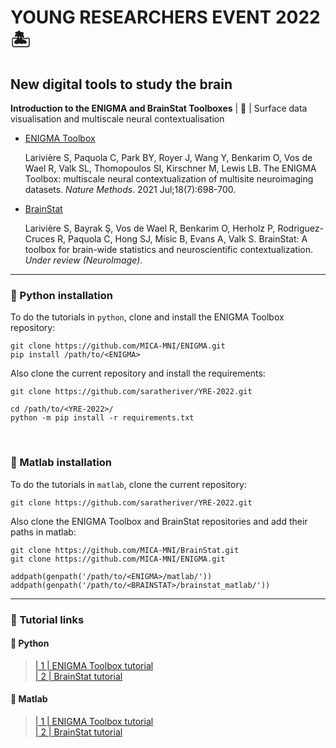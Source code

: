 #  YOUNG RESEARCHERS EVENT 2022 🏝
## New digital tools to study the brain

**Introduction to the ENIGMA and BrainStat Toolboxes** | 🧰 | Surface data visualisation and multiscale neural contextualisation

- [ ENIGMA Toolbox ](https://enigma-toolbox.readthedocs.io/en/latest/)

    Larivière S, Paquola C, Park BY, Royer J, Wang Y, Benkarim O, Vos de Wael R, Valk SL, Thomopoulos SI, Kirschner M, Lewis LB. The ENIGMA Toolbox: multiscale neural contextualization of multisite neuroimaging datasets. _Nature Methods_. 2021 Jul;18(7):698-700.
    
- [ BrainStat ](https://brainstat.readthedocs.io/en/master/)

    Larivière S, Bayrak Ş, Vos de Wael R, Benkarim O, Herholz P, Rodriguez-Cruces R, Paquola C, Hong SJ, Misic B, Evans A, Valk S. BrainStat: A toolbox for brain-wide statistics and neuroscientific contextualization. _Under review (NeuroImage)_.

---

 
### 🐍 Python installation
To do the tutorials in `python`, clone and install the ENIGMA Toolbox repository:
```
git clone https://github.com/MICA-MNI/ENIGMA.git
pip install /path/to/<ENIGMA>
```
Also clone the current repository and install the requirements:
```
git clone https://github.com/saratheriver/YRE-2022.git

cd /path/to/<YRE-2022>/
python -m pip install -r requirements.txt
```
 <br>

### 🌋 Matlab installation
To do the tutorials in `matlab`, clone the current repository:
```
git clone https://github.com/saratheriver/YRE-2022.git
```
Also clone the ENIGMA Toolbox and BrainStat repositories and add their paths in matlab:
```
git clone https://github.com/MICA-MNI/BrainStat.git
git clone https://github.com/MICA-MNI/ENIGMA.git

addpath(genpath('/path/to/<ENIGMA>/matlab/'))
addpath(genpath('/path/to/<BRAINSTAT>/brainstat_matlab/'))
```

---

### 🔗 Tutorial links
#### 🐍 Python
> [ | 1 | ENIGMA Toolbox tutorial](./python_tuts/01.ENIGMA-Tutorial.ipynb) <br/>
> [ | 2 | BrainStat tutorial](./python_tuts/02.BRAINSTAT-Tutorial.ipynb) <br/>

#### 🌋 Matlab
> [ | 1 | ENIGMA Toolbox tutorial](./matlab_tuts/01.ENIGMA-Tutorial.mlx) <br/>
> [ | 2 | BrainStat tutorial](./matlab_tuts/02.BRAINSTAT-Tutorial.mlx) <br/>
